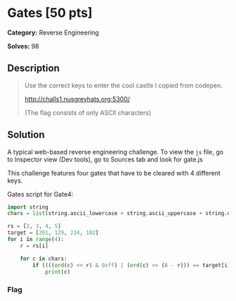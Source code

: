 # Gates [50 pts]

**Category:** Reverse Engineering

**Solves:** 98

## Description
>Use the correct keys to enter the cool castle I copied from codepen.
> 
> http://challs1.nusgreyhats.org:5300/ 
> 
> (The flag consists of only ASCII characters)

## Solution

A typical web-based reverse engineering challenge. 
To view the `js` file, go to Inspector view (Dev tools), go to Sources tab and look for gate.js

This challenge features four gates that have to be cleared with 4 different keys.

Gates script for Gate4:

```py
import string
chars = list(string.ascii_lowercase + string.ascii_uppercase + string.digits)

rs = [2, 3, 4, 5]
target = [201, 129, 214, 102]
for i in range(4):
    r = rs[i]

    for c in chars:
        if ((((ord(c) << r) & 0xff) | (ord(c) >> (8 - r))) == target[i]): 
            print(c)
```


### Flag

